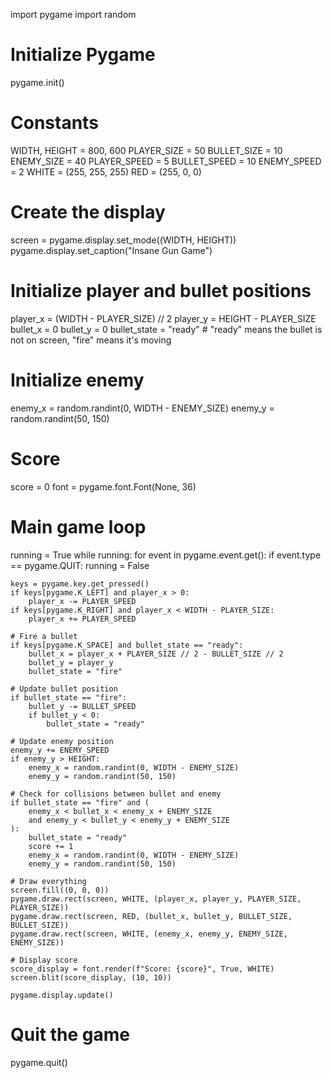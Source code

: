 
import pygame
import random

# Initialize Pygame
pygame.init()

# Constants
WIDTH, HEIGHT = 800, 600
PLAYER_SIZE = 50
BULLET_SIZE = 10
ENEMY_SIZE = 40
PLAYER_SPEED = 5
BULLET_SPEED = 10
ENEMY_SPEED = 2
WHITE = (255, 255, 255)
RED = (255, 0, 0)

# Create the display
screen = pygame.display.set_mode((WIDTH, HEIGHT))
pygame.display.set_caption("Insane Gun Game")

# Initialize player and bullet positions
player_x = (WIDTH - PLAYER_SIZE) // 2
player_y = HEIGHT - PLAYER_SIZE
bullet_x = 0
bullet_y = 0
bullet_state = "ready"  # "ready" means the bullet is not on screen, "fire" means it's moving

# Initialize enemy
enemy_x = random.randint(0, WIDTH - ENEMY_SIZE)
enemy_y = random.randint(50, 150)

# Score
score = 0
font = pygame.font.Font(None, 36)

# Main game loop
running = True
while running:
    for event in pygame.event.get():
        if event.type == pygame.QUIT:
            running = False

    keys = pygame.key.get_pressed()
    if keys[pygame.K_LEFT] and player_x > 0:
        player_x -= PLAYER_SPEED
    if keys[pygame.K_RIGHT] and player_x < WIDTH - PLAYER_SIZE:
        player_x += PLAYER_SPEED

    # Fire a bullet
    if keys[pygame.K_SPACE] and bullet_state == "ready":
        bullet_x = player_x + PLAYER_SIZE // 2 - BULLET_SIZE // 2
        bullet_y = player_y
        bullet_state = "fire"

    # Update bullet position
    if bullet_state == "fire":
        bullet_y -= BULLET_SPEED
        if bullet_y < 0:
            bullet_state = "ready"

    # Update enemy position
    enemy_y += ENEMY_SPEED
    if enemy_y > HEIGHT:
        enemy_x = random.randint(0, WIDTH - ENEMY_SIZE)
        enemy_y = random.randint(50, 150)

    # Check for collisions between bullet and enemy
    if bullet_state == "fire" and (
        enemy_x < bullet_x < enemy_x + ENEMY_SIZE
        and enemy_y < bullet_y < enemy_y + ENEMY_SIZE
    ):
        bullet_state = "ready"
        score += 1
        enemy_x = random.randint(0, WIDTH - ENEMY_SIZE)
        enemy_y = random.randint(50, 150)

    # Draw everything
    screen.fill((0, 0, 0))
    pygame.draw.rect(screen, WHITE, (player_x, player_y, PLAYER_SIZE, PLAYER_SIZE))
    pygame.draw.rect(screen, RED, (bullet_x, bullet_y, BULLET_SIZE, BULLET_SIZE))
    pygame.draw.rect(screen, WHITE, (enemy_x, enemy_y, ENEMY_SIZE, ENEMY_SIZE))

    # Display score
    score_display = font.render(f"Score: {score}", True, WHITE)
    screen.blit(score_display, (10, 10))

    pygame.display.update()

# Quit the game
pygame.quit()
